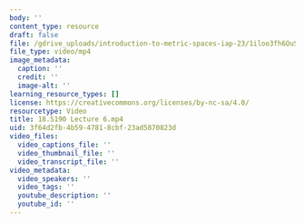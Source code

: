 ```yaml
---
body: ''
content_type: resource
draft: false
file: /gdrive_uploads/introduction-to-metric-spaces-iap-23/1iloo3fh6OuSc9MnUa6muaBV1HqX1uBiM/18s190-lecture-6.mp4
file_type: video/mp4
image_metadata:
  caption: ''
  credit: ''
  image-alt: ''
learning_resource_types: []
license: https://creativecommons.org/licenses/by-nc-sa/4.0/
resourcetype: Video
title: 18.S190 Lecture 6.mp4
uid: 3f64d2fb-4b59-4781-8cbf-23ad5870823d
video_files:
  video_captions_file: ''
  video_thumbnail_file: ''
  video_transcript_file: ''
video_metadata:
  video_speakers: ''
  video_tags: ''
  youtube_description: ''
  youtube_id: ''
---
```

